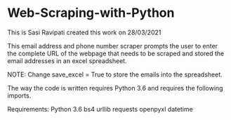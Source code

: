 # Web-Scraping-with-Python

This is Sasi Ravipati created this work on 28/03/2021

This email address and phone number scraper prompts the user to enter the complete URL of the webpage that needs to be scraped and stored the email addresses in an excel spreadsheet.

NOTE: Change save_excel = True to store the emails into the spreadsheet.

The way the code is written requires Python 3.6 and requires the following imports.

Requirements:
Python 3.6
bs4
urllib
requests
openpyxl
datetime
